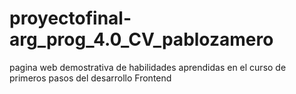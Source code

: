 # proyectofinal-arg_prog_4.0_CV_pablozamero
pagina web demostrativa de habilidades aprendidas en el curso de primeros pasos del desarrollo Frontend
